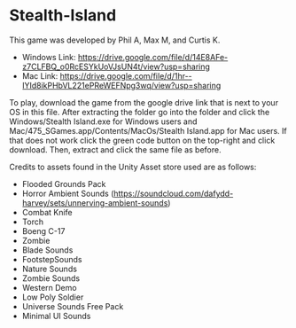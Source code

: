 # Stealth-Island
This game was developed by Phil A, Max M, and Curtis K.

 - Windows Link: https://drive.google.com/file/d/14E8AFe-z7CLFBQ_o0RcESYkUoVJsUN4t/view?usp=sharing
 - Mac Link: https://drive.google.com/file/d/1hr--lYId8ikPHbVL221ePReWEFNpg3wq/view?usp=sharing

To play, download the game from the google drive link that is next to your OS in this file.  After extracting the folder go into the folder and click the Windows/Stealth Island.exe for Windows users and Mac/475_SGames.app/Contents/MacOs/Stealth Island.app for Mac users.  If that does not work click the green code button on the top-right and click download.  Then, extract and click the same file as before.

Credits to assets found in the Unity Asset store used are as follows:
 - Flooded Grounds Pack
 - Horror Ambient Sounds (https://soundcloud.com/dafydd-harvey/sets/unnerving-ambient-sounds)
 - Combat Knife
 - Torch
 - Boeng C-17
 - Zombie
 - Blade Sounds
 - FootstepSounds
 - Nature Sounds
 - Zombie Sounds
 - Western Demo
 - Low Poly Soldier
 - Universe Sounds Free Pack
 - Minimal UI Sounds
